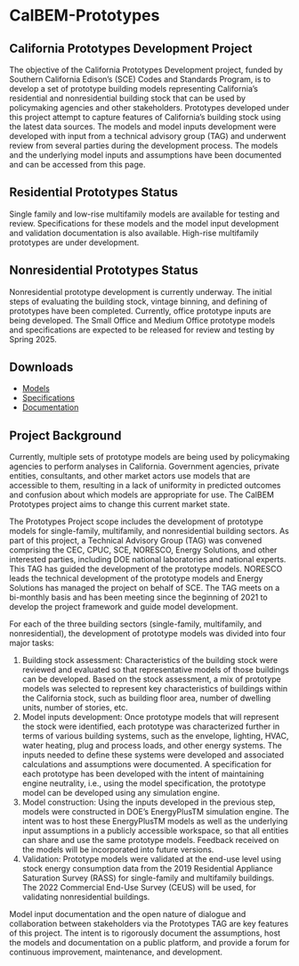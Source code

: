 # CalBEM-Prototypes

## California Prototypes Development Project
The objective of the California Prototypes Development project, funded by Southern California Edison’s (SCE) Codes and Standards Program, is to develop a set of prototype building models representing California’s residential and nonresidential building stock that can be used by policymaking agencies and other stakeholders. Prototypes developed under this project attempt to capture features of California’s building stock using the latest data sources. The models and model inputs development were developed with input from a technical advisory group (TAG) and underwent review from several parties during the development process. The models and the underlying model inputs and assumptions have been documented and can be accessed from this page.

## Residential Prototypes Status

Single family and low-rise multifamily models are available for testing and review. Specifications for these models and the model input development and validation documentation is also available. High-rise multifamily prototypes are under development.

## Nonresidential Prototypes Status

Nonresidential prototype development is currently underway. The initial steps of evaluating the building stock, vintage binning, and defining of prototypes have been completed. Currently, office prototype inputs are being developed. The Small Office and Medium Office prototype models and specifications are expected to be released for review and testing by Spring 2025.

## Downloads

- [Models](https://github.com/NOR-Codes-Stds/CalBEM-Prototypes/tree/main/Models)
- [Specifications](https://github.com/NOR-Codes-Stds/CalBEM-Prototypes/tree/main/Specifications)
- [Documentation](https://github.com/NOR-Codes-Stds/CalBEM-Prototypes/tree/main/Documentation)

## Project Background

Currently, multiple sets of prototype models are being used by policymaking agencies to perform analyses in California. Government agencies, private entities, consultants, and other market actors use models that are accessible to them, resulting in a lack of uniformity in predicted outcomes and confusion about which models are appropriate for use. The CalBEM Prototypes project aims to change this current market state.

The Prototypes Project scope includes the development of prototype models for single-family, multifamily, and nonresidential building sectors. As part of this project, a Technical Advisory Group (TAG) was convened comprising the CEC, CPUC, SCE, NORESCO, Energy Solutions, and other interested parties, including DOE national laboratories and national experts. This TAG has guided the development of the prototype models. NORESCO leads the technical development of the prototype models and Energy Solutions has managed the project on behalf of SCE. The TAG meets on a bi-monthly basis and has been meeting since the beginning of 2021 to develop the project framework and guide model development.

For each of the three building sectors (single-family, multifamily, and nonresidential), the development of prototype models was divided into four major tasks:

1. Building stock assessment: Characteristics of the building stock were reviewed and evaluated so that representative models of those buildings can be developed. Based on the stock assessment, a mix of prototype models was selected to represent key characteristics of buildings within the California stock, such as building floor area, number of dwelling units, number of stories, etc.
1. Model inputs development: Once prototype models that will represent the stock were identified, each prototype was characterized further in terms of  various building systems, such as the envelope, lighting, HVAC, water heating, plug and process loads, and other energy systems. The inputs needed to define these systems were developed and associated calculations and assumptions were documented. A specification for each prototype has been developed with the intent of maintaining engine neutrality, i.e., using the model specification, the prototype model can be developed using any simulation engine. 
1. Model construction: Using the inputs developed in the previous step, models were constructed in DOE’s EnergyPlusTM simulation engine. The intent was to host these EnergyPlusTM models as well as the underlying input assumptions in a publicly accessible workspace, so that all entities can share and use the same prototype models. Feedback received on the models will be incorporated into future versions.
1. Validation: Prototype models were validated at the end-use level using stock energy consumption data from the 2019 Residential Appliance Saturation Survey (RASS) for single-family and multifamily buildings. The 2022 Commercial End-Use Survey (CEUS) will be used, for validating nonresidential buildings. 

Model input documentation and the open nature of dialogue and collaboration between  stakeholders via the Prototypes TAG are key features of this project. The intent is to rigorously document the assumptions, host the models and documentation on a public platform, and provide a forum for continuous improvement, maintenance, and development.

